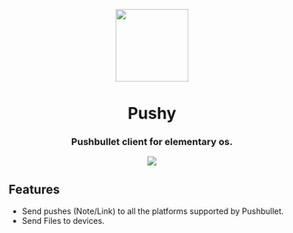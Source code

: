 <p align="center">
    <img 
    src="https://raw.githubusercontent.com/harisvsulaiman/pushy/master/data/com.github.harisvsulaiman.pushy.svg?sanitize=true" height="128px" width=""/>
    <h1 align="center">Pushy</h1>
    <h3 align="center">Pushbullet client for elementary os.</h3>
</p>
<p align="center">
    <img 
    src="https://raw.githubusercontent.com/harisvsulaiman/pushy/master/data/screenshots/screenshot.png" />
</p>

## Features
* Send pushes (Note/Link) to all the platforms supported by Pushbullet.
* Send Files to devices.



